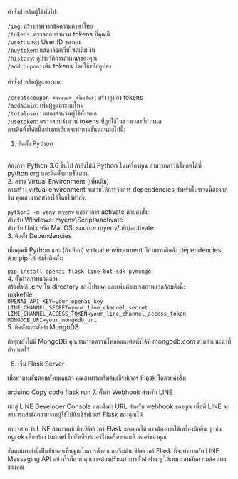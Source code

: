 คำสั่งสำหรับผู้ใช้ทั่วไป:

<code>/img</code>: สร้างภาพจากข้อความภาษาไทย
<br>
<code>/tokens</code>: ตรวจสอบจำนวน tokens ที่คุณมี
<br>
<code>/user</code>: แสดง User ID ของคุณ
<br>
<code>/buytoken</code>: แสดงลิงค์เว็บไซต์เติมเงิน
<br>
<code>/history</code>: ดูประวัติการสนทนาของคุณ
<br>
<code>/addcoupon</code>: เติม tokens โดยใช้รหัสคูปอง
<br>
<br>
คำสั่งสำหรับผู้ดูแลระบบ:
<br>
<br>
<code>/createcoupon <จำนวน> <โทเค็น></code>: สร้างคูปอง tokens
<br>
<code>/addadmin</code>: เพิ่มผู้ดูแลระบบใหม่
<br>
<code>/totaluser</code>: แสดงจำนวนผู้ใช้ทั้งหมด
<br>
<code>/usetoken</code>: ตรวจสอบจำนวน tokens ที่ถูกใช้ในช่วงเวลาที่กำหนด
  <br>
การติดตั้งโค้ดนี้อย่างละเอียดจะทำตามขั้นตอนต่อไปนี้:
<br>
1. ติดตั้ง Python
<br>
ต้องการ Python 3.6 ขึ้นไป ถ้ายังไม่มี Python ในเครื่องคุณ สามารถดาวน์โหลดได้ที่ python.org และติดตั้งตามขั้นตอน
<br>
2. สร้าง Virtual Environment (เพิ่มเติม)
<br>
การสร้าง virtual environment จะช่วยให้การจัดการ dependencies สำหรับโปรเจคนี้สะดวกขึ้น คุณสามารถสร้างได้โดยใช้คำสั่ง:
<br>

<code>python3 -m venv myenv</code>
และทำการ activate ด้วยคำสั่ง:
<br>
สำหรับ Windows: myenv\Scripts\activate
  <br>
สำหรับ Unix หรือ MacOS: source myenv/bin/activate
  <br>
3. ติดตั้ง Dependencies
  <br>

เมื่อคุณมี Python และ (ถ้าเลือก) virtual environment ก็สามารถติดตั้ง dependencies ด้วย pip ได้ คำสั่งติดตั้ง:
<br>

<code>pip install openai flask line-bot-sdk pymongo</code>
  <br>
4. ตั้งค่าสภาพแวดล้อม
<br>
สร้างไฟล์ .env ใน directory ของโปรเจค และเพิ่มตัวแปรสภาพแวดล้อมดังนี้:
<br>
makefile
<br>
<code>OPENAI_API_KEY=your_openai_key
LINE_CHANNEL_SECRET=your_line_channel_secret
LINE_CHANNEL_ACCESS_TOKEN=your_line_channel_access_token
MONGODB_URI=your_mongodb_uri</code>
  <br>
5. ติดตั้งและตั้งค่า MongoDB

ถ้าคุณยังไม่มี MongoDB คุณสามารถดาวน์โหลดและติดตั้งได้ที่ mongodb.com ตามคำแนะนำที่กำหนดไว้

6. เริ่ม Flask Server

เมื่อทำตามขั้นตอนทั้งหมดแล้ว คุณสามารถเริ่มต้นเซิร์ฟเวอร์ Flask ได้ด้วยคำสั่ง:

arduino
Copy code
flask run
7. ตั้งค่า Webhook สำหรับ LINE

เข้าสู่ LINE Developer Console และตั้งค่า URL สำหรับ webhook ของคุณ เพื่อที่ LINE จะสามารถส่งข้อความจากผู้ใช้ไปยังเซิร์ฟเวอร์ Flask ของคุณได้

ตรวจสอบว่า LINE สามารถเข้าถึงเซิร์ฟเวอร์ Flask ของคุณได้ อาจต้องการใช้เครื่องมืออื่น ๆ เช่น ngrok เพื่อสร้าง tunnel ไปยังเซิร์ฟเวอร์ในเครื่องคอมพิวเตอร์ของคุณ

ขั้นตอนเหล่านี้เป็นขั้นตอนพื้นฐานในการตั้งค่าและเริ่มต้นเซิร์ฟเวอร์ Flask ที่จะทำงานกับ LINE Messaging API อย่างไรก็ตาม คุณอาจต้องปรับแต่งการตั้งค่าต่าง ๆ ให้เหมาะสมกับความต้องการของคุณ
